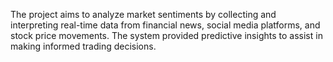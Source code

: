 The project aims to analyze market sentiments by collecting and interpreting real-time data from financial news, social media platforms, and stock price movements. The system provided predictive insights to assist in making informed trading decisions. 
